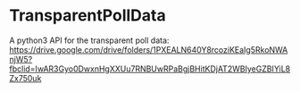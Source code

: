 # TransparentPollData
A python3 API for the transparent poll data: https://drive.google.com/drive/folders/1PXEALN640Y8rcoziKEaIg5RkoNWAnjW5?fbclid=IwAR3Gyo0DwxnHgXXUu7RNBUwRPaBgjBHitKDjAT2WBIyeGZBIYiL8Zx750uk
